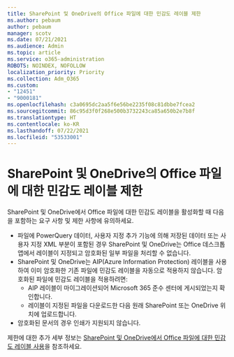 ```yaml
---
title: SharePoint 및 OneDrive의 Office 파일에 대한 민감도 레이블 제한
ms.author: pebaum
author: pebaum
manager: scotv
ms.date: 07/21/2021
ms.audience: Admin
ms.topic: article
ms.service: o365-administration
ROBOTS: NOINDEX, NOFOLLOW
localization_priority: Priority
ms.collection: Adm_O365
ms.custom:
- "12451"
- "9000181"
ms.openlocfilehash: c3a0695dc2aa5f6e56be2235f08c81dbbe7fcea2
ms.sourcegitcommit: 86c95d3f0f268e500b3732243ca85a650b2e7b8f
ms.translationtype: HT
ms.contentlocale: ko-KR
ms.lasthandoff: 07/22/2021
ms.locfileid: "53533001"
---
```

# <a name="limitations-for-sensitivity-labels-for-office-files-in-sharepoint-and-onedrive"></a>SharePoint 및 OneDrive의 Office 파일에 대한 민감도 레이블 제한

SharePoint 및 OneDrive에서 Office 파일에 대한 민감도 레이블을 활성화할 때 다음을 포함하는 요구 사항 및 제한 사항에 유의하세요.

- 파일에 PowerQuery 데이터, 사용자 지정 추가 기능에 의해 저장된 데이터 또는 사용자 지정 XML 부분이 포함된 경우 SharePoint 및 OneDrive는 Office 데스크톱 앱에서 레이블이 지정되고 암호화된 일부 파일을 처리할 수 없습니다.
- SharePoint 및 OneDrive는 AIP(Azure Information Protection) 레이블을 사용하여 이미 암호화한 기존 파일에 민감도 레이블을 자동으로 적용하지 않습니다. 암호화된 파일에 민감도 레이블을 적용하려면: 
    - AIP 레이블이 마이그레이션되어 Microsoft 365 준수 센터에 게시되었는지 확인합니다.
    - 레이블이 지정된 파일을 다운로드한 다음 원래 SharePoint 또는 OneDrive 위치에 업로드합니다.
- 암호화된 문서의 경우 인쇄가 지원되지 않습니다.

제한에 대한 추가 세부 정보는 [SharePoint 및 OneDrive에서 Office 파일에 대한 민감도 레이블 사용](/microsoft-365/compliance/sensitivity-labels-sharepoint-onedrive-files#limitations)을 참조하세요.
